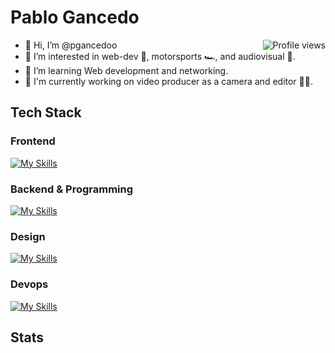 # Pablo Gancedo

<img src="https://gpvc.arturio.dev/pgancedoo" alt="Profile views" align='right'/>

- 👋 Hi, I’m @pgancedoo
- 👀 I’m interested in web-dev 🤖, motorsports 🏎️, and audiovisual 🎥.
- 🌱 I’m learning Web development and networking.
- 🔧 I'm currently working on video producer as a camera and editor ✌🏻.


## Tech Stack

<span width="45%">

### Frontend

[![My Skills](https://skillicons.dev/icons?i=html,css,js)](https://skillicons.dev)

</span>
<span width="45%">
 
  
### Backend & Programming
 

[![My Skills](https://skillicons.dev/icons?i=java)](https://skillicons.dev)

</span>

### Design

[![My Skills](https://skillicons.dev/icons?i=pr,ae,au,ai,ps,xd,figma)](https://skillicons.dev)

### Devops

[![My Skills](https://skillicons.dev/icons?i=linux,docker,git,github)](https://skillicons.dev)

## Stats
